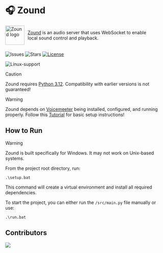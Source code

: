 # 🎧 Zound

<div style="display: flex; gap: 10px; align-items: center; max-width: 450px; margin-bottom: 20px;">
  <img src="./images/icon.ico" alt="Zound logo" width="60"/>

  [Zound](https://github.com/Bielgomes/zound) is an audio server that uses WebSocket to enable local sound control and playback.
</div>

![Issues](https://img.shields.io/github/issues/bielgomes/zound?style=for-the-badge)
![Stars](https://img.shields.io/github/stars/bielgomes/zound?style=for-the-badge)
[![License](https://img.shields.io/github/license/bielgomes/zound?style=for-the-badge)](LICENSE)

![Linux-support](https://img.shields.io/badge/linux-not%20supported-rrr?style=flat)

> [!CAUTION]
> Zound requires [Python 3.12](https://www.python.org/downloads/). Compatibility with earlier versions is not guaranteed!

> [!WARNING]
> Zound depends on [Voicemeeter](https://vb-audio.com/Voicemeeter/) being installed, configured, and running properly. Follow this [Tutorial](https://www.youtube.com/watch?v=8ymkY6Ppyzo) for basic setup instructions!

## How to Run

> [!WARNING]
> Zound is built specifically for Windows. It may not work on Unix-based systems.

From the project root directory, run:
```
.\setup.bat
```
This command will create a virtual environment and install all required dependencies.

To start the project, you can either run the `/src/main.py` file manually or use:
```
.\run.bat
```

## Contributors
<a href="https://github.com/Bielgomes/zound/graphs/contributors">
  <img src="https://contrib.rocks/image?repo=Bielgomes/zound" />
</a>

